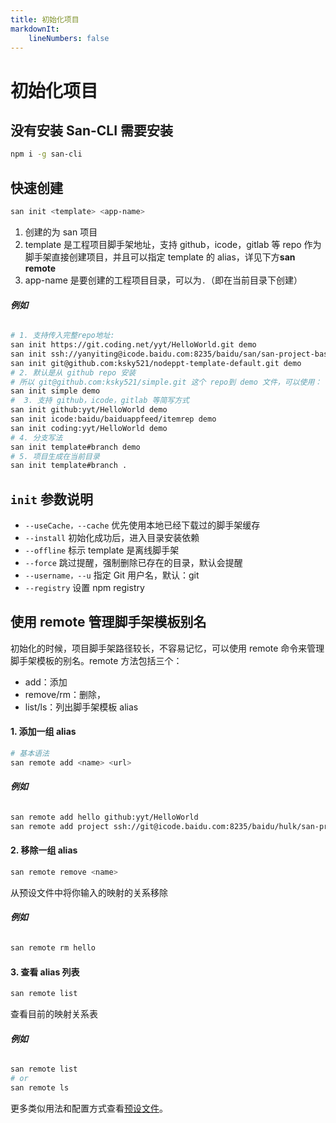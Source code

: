 ```yaml
---
title: 初始化项目
markdownIt:
    lineNumbers: false
---
```


# 初始化项目

## 没有安装 San-CLI 需要安装

```bash
npm i -g san-cli
```

## 快速创建

```bash
san init <template> <app-name>
```

1. 创建的为 san 项目
2. template 是工程项目脚手架地址，支持 github，icode，gitlab 等 repo 作为脚手架直接创建项目，并且可以指定 template 的 alias，详见下方**san remote**
3. app-name 是要创建的工程项目目录，可以为`.`（即在当前目录下创建）

###### **_例如_**

```bash
# 1. 支持传入完整repo地址:
san init https://git.coding.net/yyt/HelloWorld.git demo
san init ssh://yanyiting@icode.baidu.com:8235/baidu/san/san-project-base demo
san init git@github.com:ksky521/nodeppt-template-default.git demo
# 2. 默认是从 github repo 安装
# 所以 git@github.com:ksky521/simple.git 这个 repo到 demo 文件，可以使用：
san init simple demo
#  3. 支持 github，icode，gitlab 等简写方式
san init github:yyt/HelloWorld demo
san init icode:baidu/baiduappfeed/itemrep demo
san init coding:yyt/HelloWorld demo
# 4. 分支写法
san init template#branch demo
# 5. 项目生成在当前目录
san init template#branch .
```

## `init` 参数说明

-   `--useCache，--cache` 优先使用本地已经下载过的脚手架缓存
-   `--install` 初始化成功后，进入目录安装依赖
-   `--offline` 标示 template 是离线脚手架
-   `--force` 跳过提醒，强制删除已存在的目录，默认会提醒
-   `--username，--u` 指定 Git 用户名，默认：git
-   `--registry` 设置 npm registry

## 使用 remote 管理脚手架模板别名

初始化的时候，项目脚手架路径较长，不容易记忆，可以使用 remote 命令来管理脚手架模板的别名。remote 方法包括三个：

-   add：添加
-   remove/rm：删除，
-   list/ls：列出脚手架模板 alias

#### 1. 添加一组 alias

```bash
# 基本语法
san remote add <name> <url>
```

###### **_例如_**

```bash
san remote add hello github:yyt/HelloWorld
san remote add project ssh://git@icode.baidu.com:8235/baidu/hulk/san-project-base
```

#### 2. 移除一组 alias

```bash
san remote remove <name>
```

从预设文件中将你输入的映射的关系移除

###### **_例如_**

```bash
san remote rm hello
```

#### 3. 查看 alias 列表

```bash
san remote list
```

查看目前的映射关系表

###### **_例如_**

```bash
san remote list
# or
san remote ls
```

更多类似用法和配置方式查看[预设文件](/presets.md)。
